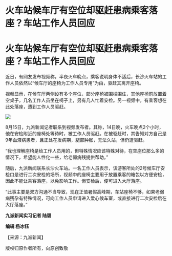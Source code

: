 # 火车站候车厅有空位却驱赶患病乘客落座？车站工作人员回应

# 火车站候车厅有空位却驱赶患病乘客落座？车站工作人员回应

近日，有网友发布视频称，半夜火车晚点，乘客说明身体不适后，长沙火车站的工作人员依然以“候车厅的座椅为工作人员专用”为由，驱赶其离开座椅。

视频显示，在候车厅两侧设有多个座位，部分座椅被围栏围住，其他座椅前放置着空桌子，几名工作人员坐在椅子上，另有几人忙着安检。另一视频中，有乘客想在此处落座，遭到工作人员驱赶。

![](https://inews.gtimg.com/om_bt/OZyfFdjMT3hM4udpuRkfARM6js5VLtaClE25iseEqyRNQAA/1000)

8月15日，九派新闻记者联系到视频发布者。其称，14日晚，火车晚点2个小时，他在安检附近的座椅处等待时，被工作人员驱赶。在被驱赶时，其告知对方自己是9年血液病患者，且正处在发病期，腿部肿胀，无法久站，但仍遭驱赶。

“我也理解座椅是给工作人员用的，但特殊情况应该特殊对待，在空座位那么多的情况下，希望能人性化一些，给老弱病残提供帮助。”

随后，九派新闻联系长沙火车站。一名工作人员表示，该游客所处的2号候车厅安检口是进行二次安检的场所，视频中的座椅主要用于放置乘客的箱包以方便安检，因此不能让乘客落座，以免影响工作。但安检后，便可进入大厅落座。

“此事主要是双方沟通不当导致，现在正值暑假高峰期，车站座椅不够，如果老弱病残孕有特殊情况，可向工作人员申请进入爱心候车室，或直接进行二次安检后在大厅落座。”

**九派新闻实习记者 陆碧**

**编辑 杨冰钰**

【来源：九派新闻】

版权归原作者所有，向原创致敬

